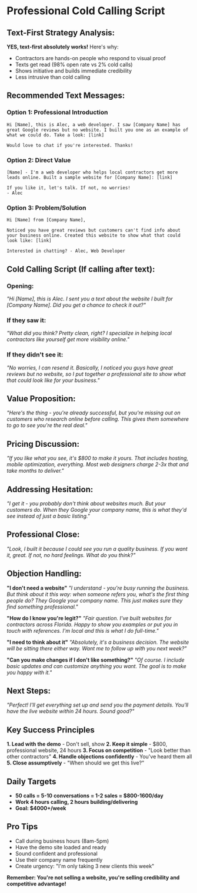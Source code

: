 # Professional Cold Calling Script

## Text-First Strategy Analysis:

**YES, text-first absolutely works!** Here's why:
- Contractors are hands-on people who respond to visual proof
- Texts get read (98% open rate vs 2% cold calls)
- Shows initiative and builds immediate credibility
- Less intrusive than cold calling

## Recommended Text Messages:

### **Option 1: Professional Introduction**
```
Hi [Name], this is Alec, a web developer. I saw [Company Name] has great Google reviews but no website. I built you one as an example of what we could do. Take a look: [link]

Would love to chat if you're interested. Thanks!
```

### **Option 2: Direct Value**
```
[Name] - I'm a web developer who helps local contractors get more leads online. Built a sample website for [Company Name]: [link]

If you like it, let's talk. If not, no worries!
- Alec
```

### **Option 3: Problem/Solution**
```
Hi [Name] from [Company Name],

Noticed you have great reviews but customers can't find info about your business online. Created this website to show what that could look like: [link]

Interested in chatting? - Alec, Web Developer
```

## Cold Calling Script (If calling after text):

### **Opening:**
*"Hi [Name], this is Alec. I sent you a text about the website I built for [Company Name]. Did you get a chance to check it out?"*

### **If they saw it:**
*"What did you think? Pretty clean, right? I specialize in helping local contractors like yourself get more visibility online."*

### **If they didn't see it:**
*"No worries, I can resend it. Basically, I noticed you guys have great reviews but no website, so I put together a professional site to show what that could look like for your business."*

## Value Proposition:
*"Here's the thing - you're already successful, but you're missing out on customers who research online before calling. This gives them somewhere to go to see you're the real deal."*

## Pricing Discussion:
*"If you like what you see, it's $800 to make it yours. That includes hosting, mobile optimization, everything. Most web designers charge 2-3x that and take months to deliver."*

## Addressing Hesitation:
*"I get it - you probably don't think about websites much. But your customers do. When they Google your company name, this is what they'd see instead of just a basic listing."*

## Professional Close:
*"Look, I built it because I could see you run a quality business. If you want it, great. If not, no hard feelings. What do you think?"*

## Objection Handling:

**"I don't need a website"**
*"I understand - you're busy running the business. But think about it this way: when someone refers you, what's the first thing people do? They Google your company name. This just makes sure they find something professional."*

**"How do I know you're legit?"**
*"Fair question. I've built websites for contractors across Florida. Happy to show you examples or put you in touch with references. I'm local and this is what I do full-time."*

**"I need to think about it"**
*"Absolutely, it's a business decision. The website will be sitting there either way. Want me to follow up with you next week?"*

**"Can you make changes if I don't like something?"**
*"Of course. I include basic updates and can customize anything you want. The goal is to make you happy with it."*

## Next Steps:
*"Perfect! I'll get everything set up and send you the payment details. You'll have the live website within 24 hours. Sound good?"*

## Key Success Principles

**1. Lead with the demo** - Don't sell, show
**2. Keep it simple** - $800, professional website, 24 hours
**3. Focus on competition** - "Look better than other contractors"
**4. Handle objections confidently** - You've heard them all
**5. Close assumptively** - "When should we get this live?"

## Daily Targets
- **50 calls = 5-10 conversations = 1-2 sales = $800-1600/day**
- **Work 4 hours calling, 2 hours building/delivering**
- **Goal: $4000+/week**

## Pro Tips
- Call during business hours (8am-5pm)
- Have the demo site loaded and ready
- Sound confident and professional
- Use their company name frequently
- Create urgency: "I'm only taking 3 new clients this week"

**Remember: You're not selling a website, you're selling credibility and competitive advantage!**